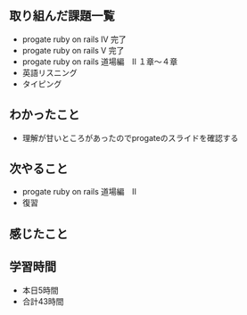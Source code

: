 ## 取り組んだ課題一覧
- progate ruby on rails IV 完了
- progate ruby on rails V 完了
- progate ruby on rails 道場編　II １章〜４章
- 英語リスニング
- タイピング
## わかったこと
- 理解が甘いところがあったのでprogateのスライドを確認する

## 次やること
- progate ruby on rails 道場編　II
- 復習

## 感じたこと


## 学習時間
- 本日5時間
- 合計43時間
